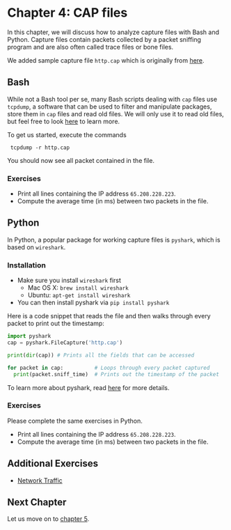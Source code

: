 # Chapter 4: CAP files

In this chapter, we will discuss how to analyze capture files with Bash and Python. Capture files contain packets collected by a packet sniffing program and are also often called trace files or bone files.

We added  sample capture file `http.cap` which is originally from [here](https://wiki.wireshark.org/SampleCaptures#TCP).

## Bash

While not a Bash tool per se, many Bash scripts dealing with `cap` files use `tcpdump`, a software that can be used to filter and manipulate packages, store them in `cap` files and read old files. We will only use it to read old files, but feel free to look [here](https://linuxtechlab.com/learn-use-tcpdump-command-examples/) to learn more.

To get us started, execute the commands

```
 tcpdump -r http.cap
```
You should now see all packet contained in the file.

### Exercises
- Print all lines containing the IP address `65.208.228.223`.
- Compute the average time (in ms) between two packets in the file.

## Python

In Python, a popular package for working capture files is `pyshark`, which is based on `wireshark`.

### Installation
 - Make sure you install `wireshark` first
   - Mac OS X: `brew install wireshark`
   - Ubuntu:  `apt-get install wireshark`
 - You can then install pyshark via `pip install pyshark`

Here is a code snippet that reads the file and then walks through every packet to print out the timestamp:

```python
import pyshark
cap = pyshark.FileCapture('http.cap')

print(dir(cap)) # Prints all the fields that can be accessed

for packet in cap:          # Loops through every packet captured
  print(packet.sniff_time)  # Prints out the timestamp of the packet
```

To learn more about pyshark, read [here](https://kiminewt.github.io/pyshark/) for more details.

### Exercises

Please complete the same exercises in Python.

- Print all lines containing the IP address `65.208.228.223`.
- Compute the average time (in ms) between two packets in the file.


## Additional Exercises

- [Network Traffic](https://github.com/InsightDataScience/Parsing-Workshop/tree/master/exercises/network_traffic)

## Next Chapter
Let us move on to [chapter 5](https://github.com/InsightDataScience/Parsing-Workshop/tree/master/chapter5).
